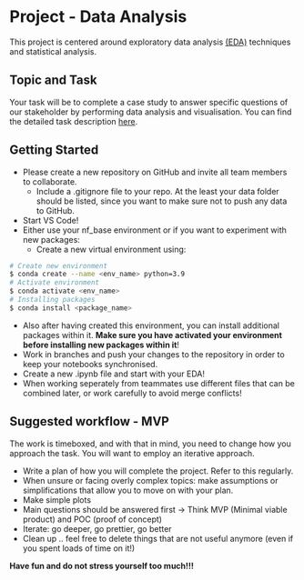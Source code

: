 # Project - Data Analysis

This project is centered around exploratory data 
analysis [(EDA)](Terezas_EDA_Checklist.pdf) techniques and statistical analysis.

## Topic and Task

Your task will be to complete a case study to answer specific questions of our stakeholder by performing data analysis and visualisation. 
You can find the detailed task description [here](Assignment.md).

## Getting Started

- Please create a new repository on GitHub and invite all team members to collaborate.
  - Include a .gitignore file to your repo. At the least your data folder should be listed, since you want to make sure not to push any data to GitHub.
- Start VS Code!
- Either use your nf_base environment or if you want to experiment with new packages:
  - Create a new virtual environment using:  
```BASH 
# Create new environment
$ conda create --name <env_name> python=3.9
# Activate environment 
$ conda activate <env_name>
# Installing packages 
$ conda install <package_name>
```
  - Also after having created this environment, you can install additional packages within it. **Make sure you have activated your environment before installing new packages within it**!
  - Work in branches and push your changes to the repository in order to keep your notebooks synchronised.
  - Create a new .ipynb file and start with your EDA!
  - When working seperately from teammates use different files that can be combined later, or work carefully to avoid merge conflicts!


## Suggested workflow - MVP
The work is timeboxed, and with that in mind, you need to change how you approach the task. You will want to employ an iterative approach. 

* Write a plan of how you will complete the project. Refer to this regularly.
* When unsure or facing overly complex topics: make assumptions or simplifications that allow you to move on with your plan.
* Make simple plots
* Main questions should be answered first -> Think MVP (Minimal viable product) and POC (proof of concept) 
* Iterate: go deeper, go prettier, go better
* Clean up .. feel free to delete things that are not useful anymore (even if you spent loads of time on it!)
 

**Have fun and do not stress yourself too much!!!**

